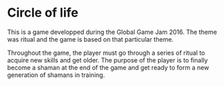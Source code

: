# Circle of life

This is a game developped during the Global Game Jam 2016.
The theme was ritual and the game is based on that particular theme. 

Throughout the game, the player must go through a series of ritual 
to acquire new skills and get older. The purpose of the player is
to finally become a shaman at the end of the game and get ready 
to form a new generation of shamans in training.

